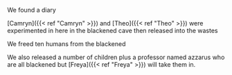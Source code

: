 
We found a diary

[Camryn]({{< ref "Camryn" >}}) and [Theo]({{< ref "Theo" >}}) were experimented in here in the blackened cave then released into the wastes

We freed ten humans from the blackened

We also released a number of children plus a professor named azzarus who are all blackened but [Freya]({{< ref "Freya" >}}) will take them in.


